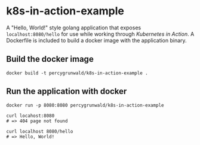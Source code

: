 # k8s-in-action-example

A "Hello, World!" style golang application that exposes `localhost:8080/hello` for use while working through *Kubernetes in Action*. A Dockerfile is included to build a docker image with the application binary.

## Build the docker image

```
docker build -t percygrunwald/k8s-in-action-example .
```

## Run the application with docker

```
docker run -p 8080:8080 percygrunwald/k8s-in-action-example

curl locahost:8080
# => 404 page not found

curl localhost 8080/hello
# => Hello, World!
```

